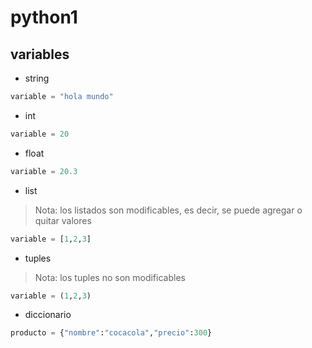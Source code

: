 # python1

## variables

* string 

```python
variable = "hola mundo"
```

* int
```python
variable = 20
```

* float
```python
variable = 20.3
```

* list

> Nota: los listados son modificables, es decir, se puede agregar o quitar valores

```python
variable = [1,2,3]
```

* tuples

> Nota: los tuples no son modificables

```python
variable = (1,2,3)
```

* diccionario

```python
producto = {"nombre":"cocacola","precio":300}
```
